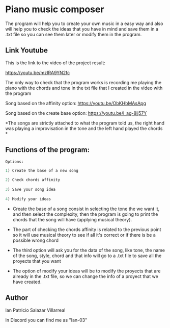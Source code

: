 # Piano music composer
The program will help you to create your own music in a easy way and also will help you to check the ideas that you have in mind and save them in a .txt file so you can see them later or modify them in the program. 


## Link Youtube

This is the link to the video of the project result:

https://youtu.be/mzIRA9YN2fc

The only way to check that the program works is recording me playing the piano with the chords and tone in the txt file that I created in the video with the program

Song based on the affinity option: https://youtu.be/ObKHbMAsApg

Song based on the create base option: https://youtu.be/I_ag-8ij57Y

*The songs are strictly attached to what the program told us, the right hand was playing a improvisation  in the tone and the left hand played the chords *


## Functions of the program:

```python
Options:

1) Create the base of a new song

2) Check chords affinity 
 
3) Save your song idea
 
4) Modify your ideas
```

* Create the base of a song consist in selecting the tone the we want it, and then select the complexity, then the program is going to print the chords that the song will have (applying musical theory).


* The part of checking the chords affinity is related to the previous point so it will use musical theory to see if all it's correct or if there is be a possible wrong chord


* The third option will ask you for the data of the song, like tone, the name of the song, style, chord and that info will go to a .txt file to save all the proyects that you want


* The option of modify your ideas will be to modify the proyects that are already in the .txt file, so we can change the info of a proyect that we have created.


## Author
Ian Patricio Salazar Villarreal

In Discord you can find me as "Ian-03"

